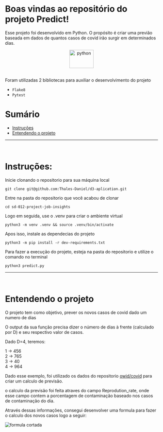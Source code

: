 # Boas vindas ao repositório do projeto Predict!

Esse projeto foi desenvolvido em Python.
O propósito é criar uma previão baseada em dados de quantos casos de covid irão surgir em determinados dias.
<div align="center">
  <img alt="python" height="60" width="80" src="https://cdn.jsdelivr.net/gh/devicons/devicon/icons/python/python-original-wordmark.svg" />
  <br />
  <br />
</div>


Foram utilizadas 2 bibliotecas para auxiliar o desenvolvimento do projeto 
  - `Flake8`
  - `Pytest`

# Sumário

- [Instruções](#instruções)
- [Entendendo o projeto](#entendendo-o-projeto)

---

<p>&nbsp</p>

# Instruções:

Inicie clonando o repositorio para sua máquina local 
~~~
git clone git@github.com:Thales-Daniel/d3-aplication.git
~~~
Entre na pasta do repositorio que você acabou de clonar
~~~
cd sd-012-project-job-insights
~~~
Logo em seguida, use o .venv para criar o ambiente virtual
~~~
python3 -m venv .venv && source .venv/bin/activate
~~~
Apos isso, instale as dependecias do projeto
~~~
python3 -m pip install -r dev-requirements.txt
~~~
Para fazer a execução do projeto, esteja na pasta do repositorio e utilize o comando no terminal
~~~
python3 predict.py
~~~
---

<p>&nbsp</p>

# Entendendo o projeto

O projeto tem como objetivo, prever os novos casos de covid dado um numero de dias

O output da sua função precisa dizer o número de dias à frente (calculado por D) e seu respectivo valor de casos.

Dado D=4, teremos:

1 -> 456\
2 -> 765\
3 -> 40\
4 -> 964

Dado esse exemplo, foi utilizado os dados do repositorio [owid/covid](https://github.com/owid/covid-19-data) para criar um calculo de previsão.

o calculo da previsão foi feita atraves do campo Reprodution_rate, onde esse campo contem a porcentagem
de contaminação baseado nos casos de contaminação do dia.

Através dessas informações, consegui desenvolver uma formula para fazer o calculo dos novos casos logo a seguir:

![formula cortada](https://user-images.githubusercontent.com/82240828/155482582-af3a3470-bd53-40d2-8b6a-3acad4729c7e.PNG)



<p>&nbsp</p>

